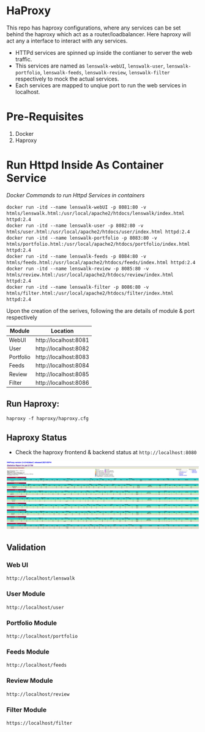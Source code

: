 # HaProxy
This repo has haproxy configurations, where any services can be set behind the haproxy which act as a router/loadbalancer. Here haproxy will act any a interface to interact with any services.

- HTTPd services are spinned up inside the contianer to server the web traffic.
- This services are named as `lenswalk-webUI`, `lenswalk-user`, `lenswalk-portfolio`, `lenswalk-feeds`, `lenswalk-review`, `lenswalk-filter` respectively to mock the actual services.
- Each services are mapped to unqiue port to run the web services in localhost.

# Pre-Requisites
1. Docker
2. Haproxy

# Run Httpd Inside As Container Service
*Docker Commands to run Httpd Services in containers*

```
docker run -itd --name lenswalk-webUI -p 8081:80 -v htmls/lenswalk.html:/usr/local/apache2/htdocs/lenswalk/index.html httpd:2.4
docker run -itd --name lenswalk-user -p 8082:80 -v htmls/user.html:/usr/local/apache2/htdocs/user/index.html httpd:2.4
docker run -itd --name lenswalk-portfolio -p 8083:80 -v htmls/portfolio.html:/usr/local/apache2/htdocs/portfolio/index.html httpd:2.4
docker run -itd --name lenswalk-feeds -p 8084:80 -v htmls/feeds.html:/usr/local/apache2/htdocs/feeds/index.html httpd:2.4
docker run -itd --name lenswalk-review -p 8085:80 -v htmls/review.html:/usr/local/apache2/htdocs/review/index.html httpd:2.4
docker run -itd --name lenswalk-filter -p 8086:80 -v htmls/filter.html:/usr/local/apache2/htdocs/filter/index.html httpd:2.4
```


Upon the creation of the serives, following the are details of module & port respectively

| Module    | Location               |
| ----------| -------------------    |
| WebUI     | http://localhost:8081  |
| User      | http://localhost:8082  |
| Portfolio | http://localhost:8083  |
| Feeds     | http://localhost:8084  |
| Review    | http://localhost:8085  |
| Filter    | http://localhost:8086  |



## Run Haproxy:

```
haproxy -f haproxy/haproxy.cfg
```

## Haproxy Status

- Check the haproxy frontend & backend status at ```http://localhost:8080```

![MenuPipeline.png](images/HaproxyStatus.png)

## Validation

### Web UI
```
http://localhost/lenswalk
```

### User Module
```
http://localhost/user
```

### Portfolio Module
```
http://localhost/portfolio
```

### Feeds Module
```
http://localhost/feeds
```

### Review Module
```
http://localhost/review
```

### Filter Module
```
https://localhost/filter
```
